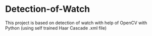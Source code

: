 # Detection-of-Watch
This project is based on detection of watch with help of OpenCV with Python (using self trained Haar Cascade .xml file) 
